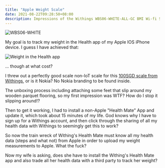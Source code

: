 ```yaml
---
title: "Apple Weight Scale"
date: 2021-08-22T09:28:50+08:00
description: Impressions of the Withings WBS06-WHITE-ALL-GC BMI Wi-fi Scale
---
```


<img src="https://s.natalian.org/2021-08-22/scale.jpg" alt="WBS06-WHITE">

My goal is to track my weight in the Health app of my Apple IOS iPhone device. I guess I have achieved that:

<img src="https://s.natalian.org/2021-08-22/weighed.png" alt="Weight in the Health app">

... though at what cost?

I threw out a perfectly good scale non-IoT scale for this [100SGD scale from Withings](https://www.amazon.sg/dp/B075KDCMS9), or is it Nokia? No Nokia branding to be found inside.

The unboxing process including attaching some feet that slip around my wooden
parquet flooring, so my first impression was WTF? How do I stop it slipping around!?

Then to get it working, I had to install a non-Apple "Health Mate" App and
update it, which took about 15 minutes of my life. God knows why I have to sign
up for a Withings account, and then click through the sharing of all my health
data with Withings to seemingly get this to work?

So now the train wreck of Withing's Health Mate must know all my health data
(steps and what not) from Apple in order to upload my weight measurements to
Apple. What the fuck?

Now my wife is asking, does she have to install the Withing's Health Mate app and also trade all her health data with a third party to track her weight?
